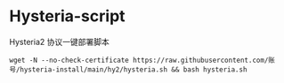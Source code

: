 # Hysteria-script
Hysteria2 协议一键部署脚本

```shell
wget -N --no-check-certificate https://raw.githubusercontent.com/账号/hysteria-install/main/hy2/hysteria.sh && bash hysteria.sh
```
